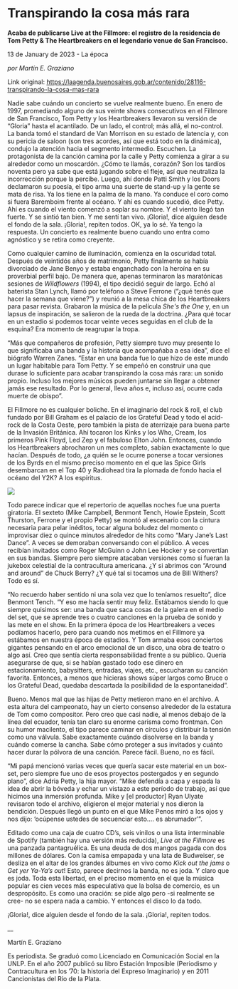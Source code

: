 # Transpirando la cosa más rara

**Acaba de publicarse Live at the Fillmore: el registro de la residencia de Tom Petty & The Heartbreakers en el legendario venue de San Francisco.**

13 de January de 2023 - La época

_por Martín E. Graziano_

Link original: https://laagenda.buenosaires.gob.ar/contenido/28116-transpirando-la-cosa-mas-rara



Nadie sabe cuándo un concierto se vuelve realmente bueno. En enero de 1997, promediando alguno de sus veinte shows consecutivos en el Fillmore de San Francisco, Tom Petty y los Heartbreakers llevaron su versión de “Gloria” hasta el acantilado. De un lado, el control; más allá, el no-control. La banda tomó el standard de Van Morrison en su estado de latencia y, con su pericia de saloon (son tres acordes, así que está todo en la dinámica), condujo la atención hacia el segmento intermedio. Escuchen. La protagonista de la canción camina por la calle y Petty comienza a girar a su alrededor como un moscardón. ¿Cómo te llamás, corazón? Son los tardíos noventa pero ya sabe que está jugando sobre el fleje, así que neutraliza la incorrección porque la percibe. Luego, ahí donde Patti Smith y los Doors declamaron su poesía, el tipo arma una suerte de stand-up y la gente se mata de risa. Ya los tiene en la palma de la mano. Ya conduce el coro como si fuera Baremboim frente al océano. Y ahí es cuando sucedió, dice Petty. Ahí es cuando el viento comenzó a soplar su nombre. Y el viento llegó tan fuerte. Y se sintió tan bien. Y me sentí tan vivo. ¡Gloria!, dice alguien desde el fondo de la sala. ¡Gloria!, repiten todos. OK, ya lo sé. Ya tengo la respuesta. Un concierto es realmente bueno cuando uno entra como agnóstico y se retira como creyente.




Como cualquier camino de iluminación, comienza en la oscuridad total. Después de veintidós años de matrimonio, Petty finalmente se había divorciado de Jane Benyo y estaba enganchado con la heroína en su proverbial perfil bajo. De manera que, apenas terminaron las maratónicas sesiones de *Wildflowers* (1994), el tipo decidió seguir de largo. Echó al baterista Stan Lynch, llamó por teléfono a Steve Ferrone (“¿qué tenés que hacer la semana que viene?”) y reunió a la mesa chica de los Heartbreakers para pasar revista. Grabaron la música de la película *She's the One* y, en un lapsus de inspiración, se salieron de la rueda de la doctrina. ¿Para qué tocar en un estadio si podemos tocar veinte veces seguidas en el club de la esquina? Era momento de reagrupar la tropa.




“Más que compañeros de profesión, Petty siempre tuvo muy presente lo que significaba una banda y la historia que acompañaba a esa idea”, dice el biógrafo Warren Zanes. “Estar en una banda fue lo que hizo de este mundo un lugar habitable para Tom Petty. Y se empeñó en construir una que durase lo suficiente para acabar transpirando la cosa más rara: un sonido propio. Incluso los mejores músicos pueden juntarse sin llegar a obtener jamás ese resultado. Por lo general, lleva años e, incluso así, ocurre cada muerte de obispo”.




El Fillmore no es cualquier boliche. En el imaginario del rock & roll, el club fundado por Bill Graham es el palacio de los Grateful Dead y todo el acid-rock de la Costa Oeste, pero también la pista de aterrizaje para buena parte de la Invasión Británica. Ahí tocaron los Kinks y los Who, Cream, los primeros Pink Floyd, Led Zep y el fabuloso Elton John. Entonces, cuando los Heartbreakers abrocharon un mes completo, sabían exactamente lo que hacían. Después de todo, ¿a quién se le ocurre ponerse a tocar versiones de los Byrds en el mismo preciso momento en el que las Spice Girls desembarcan en el Top 40 y Radiohead tira la plomada de fondo hacia el océano del Y2K? A los espíritus.




![](https://cdn.feater.me/files/images/805696/feb22f16-c4e9-49b8-9a08-02569795dba5.jpeg)




Todo parece indicar que el repertorio de aquellas noches fue una puerta giratoria. El sexteto (Mike Campbell, Benmont Tench, Howie Epstein, Scott Thurston, Ferrone y el propio Petty) se montó al escenario con la cintura necesaria para pelar inéditos, tocar alguna boludez del momento o improvisar diez o quince minutos alrededor de hits como “Mary Jane’s Last Dance”. A veces se demoraban conversando con el público. A veces recibían invitados como Roger McGuinn o John Lee Hocker y se convertían en sus bandas. Siempre pero siempre atacaban versiones como si fueran la jukebox celestial de la contracultura americana. ¿Y si abrimos con “Around and around” de Chuck Berry? ¿Y qué tal si tocamos una de Bill Withers? Todo es sí.




“No recuerdo haber sentido ni una sola vez que lo teníamos resuelto”, dice Benmont Tench. “Y eso me hacía sentir muy feliz. Estábamos siendo lo que siempre quisimos ser: una banda que saca cosas de la galera en el medio del set, que se aprende tres o cuatro canciones en la prueba de sonido y las mete en el show. En la primera época de los Heartbreakers a veces podíamos hacerlo, pero para cuando nos metimos en el Fillmore ya estábamos en nuestra época de estadios. Y Tom armaba esos conciertos gigantes pensando en el arco emocional de un disco, una obra de teatro o algo así. Creo que sentía cierta responsabilidad frente a su público. Quería asegurarse de que, si se habían gastado todo ese dinero en estacionamiento, babysitters, entradas, viajes, etc., escucharan su canción favorita. Entonces, a menos que hicieras shows súper largos como Bruce o los Grateful Dead, quedaba descartada la posibilidad de la espontaneidad”.




Bueno. Menos mal que las hijas de Petty metieron mano en el archivo. A esta altura del campeonato, hay un cierto consenso alrededor de la estatura de Tom como compositor. Pero creo que casi nadie, al menos debajo de la línea del ecuador, tenía tan claro su enorme carisma como frontman. Con su humor macilento, el tipo parece caminar en círculos y distribuir la tensión como una válvula. Sabe exactamente cuándo disolverse en la banda y cuándo comerse la cancha. Sabe cómo proteger a sus invitados y cuánto hacer durar la pólvora de una canción. Parece fácil. Bueno, no es fácil.




“Mi papá mencionó varias veces que quería sacar este material en un box-set, pero siempre fue uno de esos proyectos postergados y en segundo plano”, dice Adria Petty, la hija mayor. “Mike defendía a capa y espada la idea de abrir la bóveda y echar un vistazo a este período de trabajo, así que hicimos una inmersión profunda. Mike y [el productor] Ryan Ulyate revisaron todo el archivo, eligieron el mejor material y nos dieron la bendición. Después llegó un punto en el que Mike Penos miró a los ojos y nos dijo: ‘ocúpense ustedes de secuenciar esto…. es abrumador’”.




Editado como una caja de cuatro CD’s, seis vinilos o una lista interminable de Spotify (también hay una versión más reducida), *Live at the Fillmore* es una panzada pantagruélica. Es una deuda de dos mangos pagada con dos millones de dólares. Con la camisa empapada y una lata de Budweiser, se desliza en el altar de los grandes álbumes en vivo como *Kick out the jams* o *Get yer Ya-Ya’s out*! Esto, parece decirnos la banda, no es joda. Y claro que es joda. Toda esta libertad, en el preciso momento en el que la música popular es cien veces más especulativa que la bolsa de comercio, es un despropósito. Es como una oración: se pide algo pero -si realmente se cree- no se espera nada a cambio. Y entonces el disco lo da todo.




¡Gloria!, dice alguien desde el fondo de la sala. ¡Gloria!, repiten todos.




\_\_




Martín E. Graziano




Es periodista. Se graduó como Licenciado en Comunicación Social en la UNLP. En el año 2007 publicó su libro Estación Imposible (Periodismo y Contracultura en los ’70: la historia del Expreso Imaginario) y en 2011 Cancionistas del Río de la Plata.



